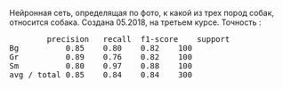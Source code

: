 Нейронная сеть, определящая по фото, к какой из трех пород собак, относится собака.
Создана 05.2018, на третьем курсе.
Точность :

<pre>
		precision	recall	f1-score	support
Bg	 		0.85 	0.80 	0.82 	100
Gr 			0.89 	0.76 	0.82 	100
Sm			0.80 	0.97 	0.88 	100
avg / total 0.85 	0.84 	0.84 	300
</pre>